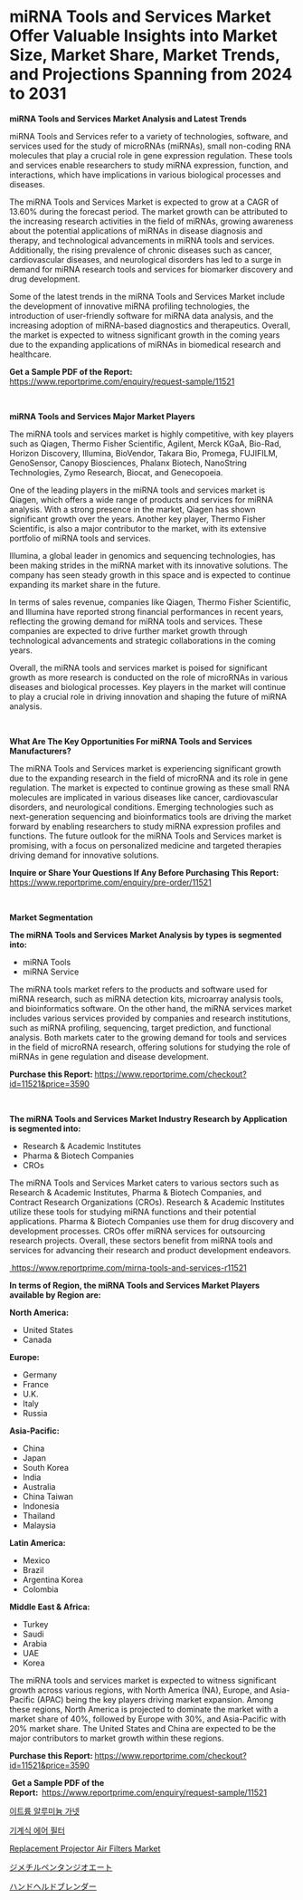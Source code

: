<p><h1>miRNA Tools and Services Market Offer Valuable Insights into Market Size, Market Share, Market Trends, and Projections Spanning from 2024 to 2031</h1></p><p><strong>miRNA Tools and Services Market Analysis and Latest Trends</strong></p>
<p><p>miRNA Tools and Services refer to a variety of technologies, software, and services used for the study of microRNAs (miRNAs), small non-coding RNA molecules that play a crucial role in gene expression regulation. These tools and services enable researchers to study miRNA expression, function, and interactions, which have implications in various biological processes and diseases.</p><p>The miRNA Tools and Services Market is expected to grow at a CAGR of 13.60% during the forecast period. The market growth can be attributed to the increasing research activities in the field of miRNAs, growing awareness about the potential applications of miRNAs in disease diagnosis and therapy, and technological advancements in miRNA tools and services. Additionally, the rising prevalence of chronic diseases such as cancer, cardiovascular diseases, and neurological disorders has led to a surge in demand for miRNA research tools and services for biomarker discovery and drug development.</p><p>Some of the latest trends in the miRNA Tools and Services Market include the development of innovative miRNA profiling technologies, the introduction of user-friendly software for miRNA data analysis, and the increasing adoption of miRNA-based diagnostics and therapeutics. Overall, the market is expected to witness significant growth in the coming years due to the expanding applications of miRNAs in biomedical research and healthcare.</p></p>
<p><strong>Get a Sample PDF of the Report:&nbsp;</strong> <a href="https://www.reportprime.com/enquiry/request-sample/11521">https://www.reportprime.com/enquiry/request-sample/11521</a></p>
<p>&nbsp;</p>
<p><strong>miRNA Tools and Services Major Market Players</strong></p>
<p><p>The miRNA tools and services market is highly competitive, with key players such as Qiagen, Thermo Fisher Scientific, Agilent, Merck KGaA, Bio-Rad, Horizon Discovery, Illumina, BioVendor, Takara Bio, Promega, FUJIFILM, GenoSensor, Canopy Biosciences, Phalanx Biotech, NanoString Technologies, Zymo Research, Biocat, and Genecopoeia.</p><p>One of the leading players in the miRNA tools and services market is Qiagen, which offers a wide range of products and services for miRNA analysis. With a strong presence in the market, Qiagen has shown significant growth over the years. Another key player, Thermo Fisher Scientific, is also a major contributor to the market, with its extensive portfolio of miRNA tools and services.</p><p>Illumina, a global leader in genomics and sequencing technologies, has been making strides in the miRNA market with its innovative solutions. The company has seen steady growth in this space and is expected to continue expanding its market share in the future.</p><p>In terms of sales revenue, companies like Qiagen, Thermo Fisher Scientific, and Illumina have reported strong financial performances in recent years, reflecting the growing demand for miRNA tools and services. These companies are expected to drive further market growth through technological advancements and strategic collaborations in the coming years.</p><p>Overall, the miRNA tools and services market is poised for significant growth as more research is conducted on the role of microRNAs in various diseases and biological processes. Key players in the market will continue to play a crucial role in driving innovation and shaping the future of miRNA analysis.</p></p>
<p>&nbsp;</p>
<p><strong>What Are The Key Opportunities For miRNA Tools and Services Manufacturers?</strong></p>
<p><p>The miRNA Tools and Services market is experiencing significant growth due to the expanding research in the field of microRNA and its role in gene regulation. The market is expected to continue growing as these small RNA molecules are implicated in various diseases like cancer, cardiovascular disorders, and neurological conditions. Emerging technologies such as next-generation sequencing and bioinformatics tools are driving the market forward by enabling researchers to study miRNA expression profiles and functions. The future outlook for the miRNA Tools and Services market is promising, with a focus on personalized medicine and targeted therapies driving demand for innovative solutions.</p></p>
<p><strong>Inquire or Share Your Questions If Any Before Purchasing This Report:</strong> <a href="https://www.reportprime.com/enquiry/pre-order/11521">https://www.reportprime.com/enquiry/pre-order/11521</a></p>
<p>&nbsp;</p>
<p><strong>Market Segmentation</strong></p>
<p><strong>The miRNA Tools and Services Market Analysis by types is segmented into:</strong></p>
<p><ul><li>miRNA Tools</li><li>miRNA Service</li></ul></p>
<p><p>The miRNA tools market refers to the products and software used for miRNA research, such as miRNA detection kits, microarray analysis tools, and bioinformatics software. On the other hand, the miRNA services market includes various services provided by companies and research institutions, such as miRNA profiling, sequencing, target prediction, and functional analysis. Both markets cater to the growing demand for tools and services in the field of microRNA research, offering solutions for studying the role of miRNAs in gene regulation and disease development.</p></p>
<p><strong>Purchase this Report:&nbsp;</strong><a href="https://www.reportprime.com/checkout?id=11521&price=3590">https://www.reportprime.com/checkout?id=11521&price=3590</a></p>
<p>&nbsp;</p>
<p><strong>The miRNA Tools and Services Market Industry Research by Application is segmented into:</strong></p>
<p><ul><li>Research & Academic Institutes</li><li>Pharma & Biotech Companies</li><li>CROs</li></ul></p>
<p><p>The miRNA Tools and Services Market caters to various sectors such as Research & Academic Institutes, Pharma & Biotech Companies, and Contract Research Organizations (CROs). Research & Academic Institutes utilize these tools for studying miRNA functions and their potential applications. Pharma & Biotech Companies use them for drug discovery and development processes. CROs offer miRNA services for outsourcing research projects. Overall, these sectors benefit from miRNA tools and services for advancing their research and product development endeavors.</p></p>
<p><a href="https://www.reportprime.com/mirna-tools-and-services-r11521">&nbsp;https://www.reportprime.com/mirna-tools-and-services-r11521</a></p>
<p><strong>In terms of Region, the miRNA Tools and Services Market Players available by Region are:</strong></p>
<p>
    <p> <strong> North America: </strong>
        <ul>
            <li>United States</li>
            <li>Canada</li>
        </ul>
        </p> 
    <p> <strong> Europe: </strong>
        <ul>
            <li>Germany</li>
            <li>France</li>
            <li>U.K.</li>
            <li>Italy</li>
            <li>Russia</li>
        </ul>
        </p> 
    <p> <strong> Asia-Pacific: </strong>
        <ul>
            <li>China</li>
            <li>Japan</li>
            <li>South Korea</li>
            <li>India</li>
            <li>Australia</li>
            <li>China Taiwan</li>
            <li>Indonesia</li>
            <li>Thailand</li>
            <li>Malaysia</li>
        </ul>
        </p> 
    <p> <strong> Latin America: </strong>
        <ul>
            <li>Mexico</li>
            <li>Brazil</li>
            <li>Argentina Korea</li>
            <li>Colombia</li>
        </ul>
        </p> 
    <p> <strong> Middle East & Africa: </strong>
        <ul>
            <li>Turkey</li>
            <li>Saudi</li>
            <li>Arabia</li>
            <li>UAE</li>
            <li>Korea</li>
        </ul>
    </p>
    </p>
<p><p>The miRNA tools and services market is expected to witness significant growth across various regions, with North America (NA), Europe, and Asia-Pacific (APAC) being the key players driving market expansion. Among these regions, North America is projected to dominate the market with a market share of 40%, followed by Europe with 30%, and Asia-Pacific with 20% market share. The United States and China are expected to be the major contributors to market growth within these regions.</p></p>
<p><strong>Purchase this Report: </strong><a href="https://www.reportprime.com/checkout?id=11521&price=3590">https://www.reportprime.com/checkout?id=11521&price=3590</a></p>
<p>&nbsp;<strong>Get a Sample PDF of the Report:&nbsp;&nbsp;</strong><a href="https://www.reportprime.com/enquiry/request-sample/11521">https://www.reportprime.com/enquiry/request-sample/11521</a></p>
<p><strong></strong></p>
<p><p><a href="https://medium.com/@sillysally687568/%EC%9D%B4%ED%8A%B8%EB%A6%AC%EC%9B%80-%EC%95%8C%EB%A3%A8%EB%AF%B8%EB%8A%84-%EA%B0%80%EB%84%B7-%EC%8B%9C%EC%9E%A5-%EB%8F%99%ED%96%A5-%EB%B0%8F-%EC%8B%9C%EC%9E%A5-%EB%B6%84%EC%84%9D%EC%9D%80-2024%EB%85%84%EB%B6%80%ED%84%B0-2031%EB%85%84%EA%B9%8C%EC%A7%80-%EC%98%88%EC%83%81%EB%90%A9%EB%8B%88%EB%8B%A4-1f54cd9ed7d0">이트륨 알루미늄 가넷</a></p><p><a href="https://medium.com/@bobbyreitenberg879562023/%EA%B8%B0%EA%B3%84-%EA%B3%B5%EA%B8%B0-%ED%95%84%ED%84%B0-%EC%8B%9C%EC%9E%A5-2031%EB%85%84%EA%B9%8C%EC%A7%80%EC%9D%98-%ED%8A%B8%EB%A0%8C%EB%93%9C-%EC%98%88%EC%B8%A1-%EB%B0%8F-%EA%B2%BD%EC%9F%81-%EB%B6%84%EC%84%9D-2a075c441371">기계식 에어 필터</a></p><p><a href="https://www.linkedin.com/pulse/replacement-projector-air-filters-market-size-share-amp-trends-lxmnf?trackingId=fgVYtJx1V6UfFnJylF0dXw%3D%3D">Replacement Projector Air Filters Market</a></p><p><a href="https://github.com/AaronVargas43/Market-Research-Report-List-1/blob/main/492336826046.md">ジメチルペンタンジオエート</a></p><p><a href="https://medium.com/@pollynsatcherayted345/%E3%83%8F%E3%83%B3%E3%83%89%E3%83%98%E3%83%AB%E3%83%89%E3%83%96%E3%83%AC%E3%83%B3%E3%83%80%E3%83%BC%E5%B8%82%E5%A0%B4-%E7%A8%AE%E9%A1%9E-%E3%82%A2%E3%83%97%E3%83%AA%E3%82%B1%E3%83%BC%E3%82%B7%E3%83%A7%E3%83%B3-%E5%9C%B0%E7%90%86%E3%81%AB%E3%82%88%E3%82%8B%E5%8C%85%E6%8B%AC%E7%9A%84%E3%81%AA%E8%A9%95%E4%BE%A1-b0c17a65b0f7">ハンドヘルドブレンダー</a></p></p>